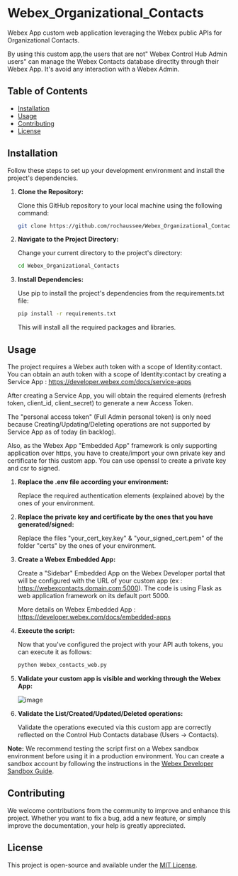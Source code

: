 # Webex_Organizational_Contacts
Webex App custom web application leveraging the Webex public APIs for Organizational Contacts.

By using this custom app,the users that are not" Webex Control Hub Admin users" can manage the Webex Contacts database directlty through their Webex App. 
It's avoid any interaction with a Webex Admin.

## Table of Contents

- [Installation](#installation)
- [Usage](#usage)
- [Contributing](#contributing)
- [License](#license)

## Installation

Follow these steps to set up your development environment and install the project's dependencies.

1. **Clone the Repository:**

   Clone this GitHub repository to your local machine using the following command:

   ```bash
   git clone https://github.com/rochaussee/Webex_Organizational_Contacts.git

2. **Navigate to the Project Directory:**
   
   Change your current directory to the project's directory:
   
   ```bash
   cd Webex_Organizational_Contacts

    ```
3. **Install Dependencies:**

    Use pip to install the project's dependencies from the requirements.txt file:
   
    ```bash
    pip install -r requirements.txt
    ```
    This will install all the required packages and libraries.

## Usage
   
The project requires a Webex auth token with a scope of Identity:contact.
You can obtain an auth token with a scope of Identity:contact by creating a Service App :
https://developer.webex.com/docs/service-apps
  
After creating a Service App, you will obtain the required elements (refresh token, client_id, client_secret) to generate a new Access Token.
 
The "personal access token" (Full Admin personal token) is only need because Creating/Updating/Deleting operations are not supported by Service App as of today (in backlog).

Also, as the Webex App "Embedded App" framework is only supporting application over https, you have to create/import your own private key and certificate for this custom app. 
You can use openssl to create a private key and csr to signed.

1. **Replace the .env file according your environment:**

   Replace the required authentication elements (explained above) by the ones of your environment.

2. **Replace the private key and certificate by the ones that you have generated/signed:**

   Replace the files "your_cert_key.key" & "your_signed_cert.pem" of the folder "certs" by the ones of your environment.

3. **Create a Webex Embedded App:**

   Create a "Sidebar" Embedded App on the Webex Developer portal that will be configured with the URL of your custom app (ex : https://webexcontacts.domain.com:5000).
   The code is using Flask as  web application framework on its default port 5000.

   More details on Webex Embedded App : https://developer.webex.com/docs/embedded-apps

4. **Execute the script:**
   
   Now that you've configured the project with your API auth tokens, you can execute it as follows:
   ```bash
   python Webex_contacts_web.py
   ```
5. **Validate your custom app is visible and working through the Webex App:**

   ![image](https://github.com/rochaussee/Webex_Organizational_Contacts/assets/109152368/ac0c0b78-9e65-474e-9cd3-d5ec8c0d83e9)

6. **Validate the List/Created/Updated/Deleted operations:**

   Validate the operations executed via this custom app are correctly reflected on the Control Hub Contacts database (Users ->  Contacts).


**Note:** We recommend testing the script first on a Webex sandbox environment before using it in a production environment. You can create a sandbox account by following the instructions in the [Webex Developer Sandbox Guide](https://developer.webex.com/docs/developer-sandbox-guide).

## Contributing

We welcome contributions from the community to improve and enhance this project. Whether you want to fix a bug, add a new feature, or simply improve the documentation, your help is greatly appreciated.

## License

This project is open-source and available under the [MIT License](LICENSE.md).
